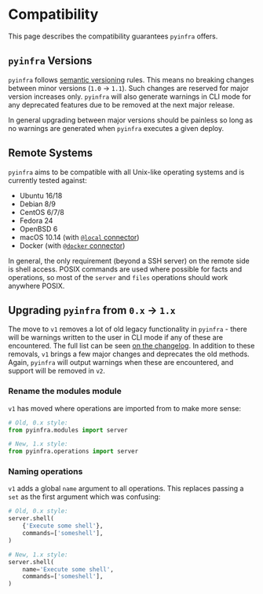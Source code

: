 # Compatibility

This page describes the compatibility guarantees ``pyinfra`` offers.


## ``pyinfra`` Versions

``pyinfra`` follows [semantic versioning](https://semver.org/) rules. This means no breaking changes between minor versions (`1.0` -> `1.1`). Such changes are reserved for major version increases only. ``pyinfra`` will also generate warnings in CLI mode for any deprecated features due to be removed at the next major release.

In general upgrading between major versions should be painless so long as no warnings are generated when ``pyinfra`` executes a given deploy.


## Remote Systems

``pyinfra`` aims to be compatible with all Unix-like operating systems and is currently tested against:

+ Ubuntu 16/18
+ Debian 8/9
+ CentOS 6/7/8
+ Fedora 24
+ OpenBSD 6
+ macOS 10.14 (with [`@local` connector](connectors.html#local))
+ Docker (with [`@docker` connector](connectors.html#docker))

In general, the only requirement (beyond a SSH server) on the remote side is shell access. POSIX commands are used where possible for facts and operations, so most of the ``server`` and ``files`` operations should work anywhere POSIX.


## Upgrading ``pyinfra`` from ``0.x`` -> ``1.x``

The move to `v1` removes a lot of old legacy functionality in `pyinfra` - there will be warnings written to the user in CLI mode if any of these are encountered. The full list can be seen [on the changelog](https://github.com/Fizzadar/pyinfra/blob/master/CHANGELOG.md#v1). In addition to these removals, `v1` brings a few major changes and deprecates the old methods. Again, ``pyinfra`` will output warnings when these are encountered, and support will be removed in `v2`.

### Rename the modules module

`v1` has moved where operations are imported from to make more sense:

```py
# Old, 0.x style:
from pyinfra.modules import server

# New, 1.x style:
from pyinfra.operations import server
```

### Naming operations

`v1` adds a global `name` argument to all operations. This replaces passing a `set` as the first argument which was confusing:

```py
# Old, 0.x style:
server.shell(
    {'Execute some shell'},
    commands=['someshell'],
)

# New, 1.x style:
server.shell(
    name='Execute some shell',
    commands=['someshell'],
)
```
